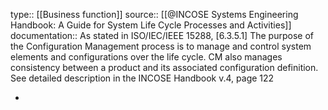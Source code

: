 type:: [[Business function]]
source:: [[@INCOSE Systems Engineering Handbook: A Guide for System Life Cycle Processes and Activities]]
documentation:: As stated in ISO/IEC/IEEE 15288, [6.3.5.1] The purpose of the Configuration Management process is to manage and control system elements and configurations over the life cycle. CM also manages consistency between a product and its associated configuration definition.  See detailed description in the INCOSE Handbook v.4, page 122

-
